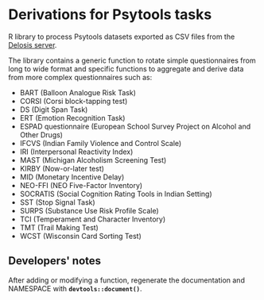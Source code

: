 Derivations for Psytools tasks
==============================

R library to process Psytools datasets exported as CSV files
from the [Delosis server](https://www.delosis.com).

The library contains a generic function to rotate simple questionnaires
from long to wide format and specific functions to aggregate and derive
data from more complex questionnaires such as:
- BART (Balloon Analogue Risk Task)
- CORSI (Corsi block-tapping test)
- DS (Digit Span Task)
- ERT (Emotion Recognition Task)
- ESPAD questionnaire (European School Survey Project on Alcohol and Other Drugs)
- IFCVS (Indian Family Violence and Control Scale)
- IRI (Interpersonal Reactivity Index)
- MAST (Michigan Alcoholism Screening Test)
- KIRBY (Now-or-later test)
- MID (Monetary Incentive Delay)
- NEO-FFI (NEO Five-Factor Inventory)
- SOCRATIS (Social Cognition Rating Tools in Indian Setting)
- SST (Stop Signal Task)
- SURPS (Substance Use Risk Profile Scale)
- TCI (Temperament and Character Inventory)
- TMT (Trail Making Test)
- WCST (Wisconsin Card Sorting Test)

Developers' notes
-----------------
After adding or modifying a function, regenerate the documentation and NAMESPACE with **`devtools::document()`**.
